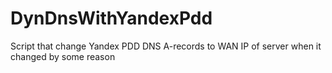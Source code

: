 # DynDnsWithYandexPdd
Script that change Yandex PDD DNS A-records to WAN IP of server when it changed by some reason
